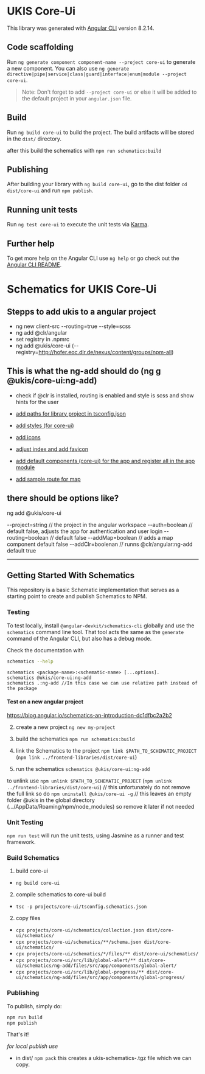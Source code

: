 # UKIS Core-Ui

This library was generated with [Angular CLI](https://github.com/angular/angular-cli) version 8.2.14.

## Code scaffolding

Run `ng generate component component-name --project core-ui` to generate a new component. You can also use `ng generate directive|pipe|service|class|guard|interface|enum|module --project core-ui`.
> Note: Don't forget to add `--project core-ui` or else it will be added to the default project in your `angular.json` file. 

## Build

Run `ng build core-ui` to build the project. The build artifacts will be stored in the `dist/` directory.

after this build the schematics with `npm run schematics:build` 

## Publishing

After building your library with `ng build core-ui`, go to the dist folder `cd dist/core-ui` and run `npm publish`.

## Running unit tests

Run `ng test core-ui` to execute the unit tests via [Karma](https://karma-runner.github.io).

## Further help

To get more help on the Angular CLI use `ng help` or go check out the [Angular CLI README](https://github.com/angular/angular-cli/blob/master/README.md).







# Schematics for UKIS Core-Ui

## Stepps to add ukis to a angular project
- ng new client-src --routing=true --style=scss
- ng add @clr/angular
- set registry in .npmrc
- ng add @ukis/core-ui (--registry=http://hofer.eoc.dlr.de/nexus/content/groups/npm-all)

## This is what the ng-add should do (ng g @ukis/core-ui:ng-add)
- check if @clr is installed, routing is enabled and style is scss and show hints for the user

- [add paths for library project in tsconfig.json](http://git.ukis.eoc.dlr.de/users/asam_hu/repos/nextg-airquality-pilot/commits/e6c884e77bc9553e1c29c0d16273efe068320856)

- [add styles (for core-ui)](http://git.ukis.eoc.dlr.de/users/asam_hu/repos/nextg-airquality-pilot/commits/1becc033df579af69bd82869c5c32189309d0e14)

- [add icons](http://git.ukis.eoc.dlr.de/users/asam_hu/repos/nextg-airquality-pilot/commits/dc7ea413ccb11581934b7e7163221ae2e52fe94e)

- [adjust index and add favicon](http://git.ukis.eoc.dlr.de/users/asam_hu/repos/nextg-airquality-pilot/commits/ae9e95d1ca06bd9b61afbee8195be4cf4a1a7990#components/client/client-src/src/index.html)

- [add default components (core-ui) for the app and register all in the app module](http://git.ukis.eoc.dlr.de/users/asam_hu/repos/nextg-airquality-pilot/commits/ac47ac38381acdc53f01f0d873386ea4ff494d2a)

- [add sample route for map](http://git.ukis.eoc.dlr.de/users/asam_hu/repos/nextg-airquality-pilot/commits/489570dba1d02c93ab90054cef800fa6434911db)

## there should be options like?

ng add @ukis/core-ui 

--project=string // the project in the angular workspace
--auth=boolean // default false, adjusts the app for authentication and user login
--routing=boolean // default false
--addMap=boolean // adds a map component default false
--addClr=boolenan // runns @clr/angular:ng-add default true



---------------------------------------------------------------------------------------------------------------------------
## Getting Started With Schematics

This repository is a basic Schematic implementation that serves as a starting point to create and publish Schematics to NPM.

### Testing

To test locally, install `@angular-devkit/schematics-cli` globally and use the `schematics` command line tool. That tool acts the same as the `generate` command of the Angular CLI, but also has a debug mode.

Check the documentation with
```bash
schematics --help
```

```
schematics <package-name>:<schematic-name> [...options].
schematics @ukis/core-ui:ng-add
schematics .:ng-add //In this case we can use relative path instead of the package
```

#### Test on a new angular project
https://blog.angular.io/schematics-an-introduction-dc1dfbc2a2b2

2. create a new project `ng new my-project`

1. build the schematics `npm run schematics:build`

3. link the Schematics to the project `npm link $PATH_TO_SCHEMATIC_PROJECT` (`npm link ../frontend-libraries/dist/core-ui`)

4. run the schematics `schematics @ukis/core-ui:ng-add`


to unlink use 
`npm unlink $PATH_TO_SCHEMATIC_PROJECT` (`npm unlink ../frontend-libraries/dist/core-ui`) // this unfortunately do not remove the full link so do 
`npm uninstall @ukis/core-ui -g` // this leaves an empty folder @ukis in the global directory (.../AppData/Roaming/npm/node_modules) so remove it later if not needed



### Unit Testing

`npm run test` will run the unit tests, using Jasmine as a runner and test framework.


### Build Schematics
1. build core-ui
- `ng build core-ui`

2. compile schematics to core-ui build 
- `tsc -p projects/core-ui/tsconfig.schematics.json`

2. copy files
- `cpx projects/core-ui/schematics/collection.json dist/core-ui/schematics/`
- `cpx projects/core-ui/schematics/**/schema.json dist/core-ui/schematics/`
- `cpx projects/core-ui/schematics/*/files/** dist/core-ui/schematics/`
- `cpx projects/core-ui/src/lib/global-alert/** dist/core-ui/schematics/ng-add/files/src/app/components/global-alert/`
- `cpx projects/core-ui/src/lib/global-progress/** dist/core-ui/schematics/ng-add/files/src/app/components/global-progress/`

### Publishing

To publish, simply do:

```bash
npm run build
npm publish
```

That's it!


*for local publish use*
- in dist/ `npm pack` this creates a ukis-schematics-<version>.tgz file which we can copy.
 
